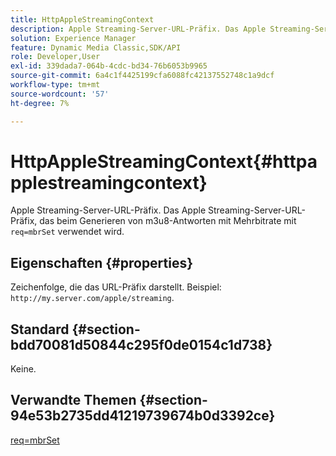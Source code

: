 ```yaml
---
title: HttpAppleStreamingContext
description: Apple Streaming-Server-URL-Präfix. Das Apple Streaming-Server-URL-Präfix, das beim Generieren von m3u8-Antworten mit Mehrbitrate mit req=mbrSet verwendet wird.
solution: Experience Manager
feature: Dynamic Media Classic,SDK/API
role: Developer,User
exl-id: 339dada7-064b-4cdc-bd34-76b6053b9965
source-git-commit: 6a4c1f4425199cfa6088fc42137552748c1a9dcf
workflow-type: tm+mt
source-wordcount: '57'
ht-degree: 7%

---
```


# HttpAppleStreamingContext{#httpapplestreamingcontext}

Apple Streaming-Server-URL-Präfix. Das Apple Streaming-Server-URL-Präfix, das beim Generieren von m3u8-Antworten mit Mehrbitrate mit `req=mbrSet` verwendet wird.

## Eigenschaften {#properties}

Zeichenfolge, die das URL-Präfix darstellt. Beispiel: `http://my.server.com/apple/streaming`.

## Standard {#section-bdd70081d50844c295f0de0154c1d738}

Keine.

## Verwandte Themen {#section-94e53b2735dd41219739674b0d3392ce}

[req=mbrSet](../../../../../is-api/http-ref/image-serving-api-ref/c-http-protocol-reference/c-command-reference/r-req/r-mbrset.md#reference-603d75babde74508a878c27bd4cced73)
